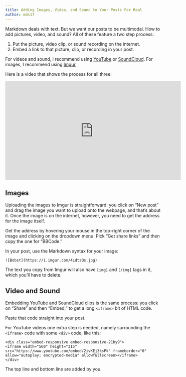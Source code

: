```yaml
---
title: Adding Images, Video, and Sound to Your Posts For Real
author: mds17
---
```


Markdown deals with text. But we want our posts to be multimodal. How to add
pictures, video, and sound? All of these feature a two step process:

1. Put the picture, video clip, or sound recording on the internet.
1. Embed a link to that picture, clip, or recording in your post.

For videos and sound, I recommend using [YouTube](http://youtube.com) or
[SoundCloud](http://soundcloud.com). For images, I recommend using
[Imgur](http://imgur.com)

Here is a video that shows the process for all three:

<div class="embed-responsive embed-responsive-21by9">
<iframe width="560" height="315" src="https://www.youtube.com/embed/2ivKEj3ksPk" frameborder="0" allow="autoplay; encrypted-media" allowfullscreen></iframe>
</div>

## Images

Uploading the images to Imgur is straightforward: you click on “New post” and
drag the image you want to upload onto the webpage, and that’s about it. Once
the image is on the internet, however, you need to get the address for the
image itself.

Get the address by hovering your mouse in the top-right corner of the image
and clicking on the dropdown menu. Pick “Get share links” and then copy the
one for “BBCode.”

In your post, use the Markdown syntax for your image:

`![Bobst](https://i.imgur.com/4LdtsQs.jpg)`

The text you copy from Imgur will also have `[img]` and `[/img]` tags in it,
which you’ll have to delete.

## Video and Sound

Embedding YouTube and SoundCloud clips is the same process: you click on
“Share” and then “Embed,” to get a long `<iframe>` bit of HTML code.

Paste that code straight into your post.

For YouTube videos one extra step is needed, namely surrounding the `<iframe>`
code with some `<div>` code, like this:

```
<div class="embed-responsive embed-responsive-21by9">
<iframe width="560" height="315" src="https://www.youtube.com/embed/2ivKEj3ksPk" frameborder="0" allow="autoplay; encrypted-media" allowfullscreen></iframe>
</div>
```

The top line and bottom line are added by you.
